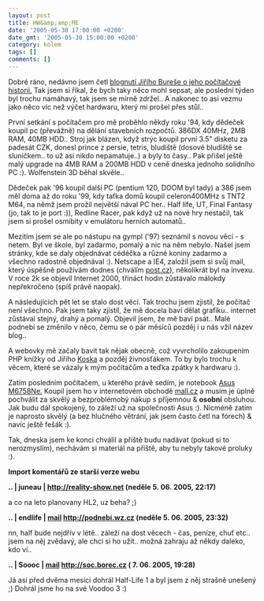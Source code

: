```yaml
---
layout: post
title: HW&amp;amp;ME
date: '2005-05-30 17:00:00 +0200'
date_gmt: '2005-05-30 15:00:00 +0200'
category: kolem
tags: []
comments: []
---
```

<p>Dobré ráno, nedávno jsem četl <a href="http://blog.converter.cz/index.php?m=200505#855">blognutí Jiřího Bureše o jeho počítačové historii.</a>
Tak jsem si říkal, že bych taky něco mohl sepsat, ale poslední týden byl trochu namáhavý, tak jsem se mírně zdržel.. A nakonec to asi
vezmu jako něco víc než výčet hardwaru, který mi prošel přes stůl..</p>
<p>První setkání s počítačem pro mě proběhlo někdy roku '94, kdy dědeček koupil pc (převážně) na dělání stavebních rozpočtů.
386DX 40MHz, 2MB RAM, 40MB HDD.. Stroj jak blázen, když strýc koupil první 3.5" disketu za padesát CZK, donesl prince z persie, tetris,
bludiště (dosové bludiště se sluníčkem.. to už asi nikdo nepamatuje..) a byly to časy.. Pak přišel ještě malý upgrade na 4MB RAM a 200MB HDD
v ceně dneska jednoho solidního PC :). Wolfenstein 3D běhal skvěle..</p>
<p>Dědeček pak '96 koupil další PC (pentium 120, DOOM byl tady) a 386 jsem měl doma až do roku '99, kdy taťka domů koupil celeron400MHz s TNT2 M64,
na němž jsem prožil největší nával PC her.. Half life, UT, Final Fantasy (jo, tak to je port :)), Redline Racer, pak když už na nové
hry nestačil, tak jsem si prošel osmibity v emulátoru herních automatů..</p>
<p>Mezitím jsem se ale po nástupu na gympl ('97) seznámil s novou věcí - s netem. Byl ve škole, byl zadarmo, pomalý a nic na něm nebylo.
Našel jsem stránky, kde se daly objednávat cédéčka a různé koniny zadarmo a všechno radostně objednával :). Netscape a IE4, založil jsem si svůj mail,
který úspěšně používám dodnes (chválím <a href="http://www.post.cz">post.cz</a>), několikrát byl na invexu. V roce 2k se objevil Internet 2000,
třináct hodin zůstávalo málokdy nepřekročeno (spíš právě naopak).</p>
<p>A následujících pět let se stalo dost věcí. Tak trochu jsem zjistil, že počítač není všechno. Pak jsem taky zjistil, že mě docela baví dělat
grafiku.. internet zůstával stejný, drahý a pomalý. Objevil jsem, že mě baví psát.. Malé podnebí se změnilo v něco, čemu se o pár měsíců pozděj
i u nás vžil název blog..</p>
<p>A webovky mě začaly bavit tak nějak obecně, což vyvrcholilo zakoupením PHP knížky od Jiřího <a href="http://www.kosek.cz">Koska</a> a pozděj
živnosťákem. To by bylo trochu k věcem, které se vázaly k mým počítačům a teďka zpátky k hardwaru :).</p>
<p>Zatím posledním počítačem, u kterého právě sedím, je notebook <a href="http://www.pcexpert.cz/dt/?c=43204">Asus M6758Ne.</a>
Koupil jsem ho v internetovém obchodě <a href="http://mall.cz">mall.cz</a> a musím je úplně pochválit za skvělý a bezproblémobý
nákup s příjemnou &amp; <strong>osobní</strong> obsluhou. Jak budu dál spokojený, to záleží už na společnosti Asus :). Nicméně zatím je
naprosto skvělý (a bez hlučného větrání, jak jsem často četl na fórech) &amp; navíc ještě fešák :).</p>
<p>Tak, dneska jsem ke konci chválil a příště budu nadávat (pokud si to nerozmyslím), nechávám si materiál na příště, aby tu nebyly takové proluky :).</p>
<div class="import-komentaru">
<p><strong>Import komentářů ze starší verze webu</strong></p>
<div class="comment">
<p style="font-weight:bold"><span class="compredmet">..</span> | <span class="comname">juneau</span> |  <a href="http://reality-show.net">http://reality-show.net</a> (neděle&nbsp;5.&nbsp;06.&nbsp;2005,&nbsp;22:17)</p>
<p>a co na leto planovany HL2, uz beha? ;) </p>
</div>
<div class="comment">
<p style="font-weight:bold"><span class="compredmet">..</span> | <span class="comname">endlife</span> |  <a href="mailto:jan.martinek@post.cz">mail</a>  <a href="http://jan-martinek.com">http://podnebi.wz.cz</a> (neděle&nbsp;5.&nbsp;06.&nbsp;2005,&nbsp;23:32)</p>
<p>nn, half bude nejdřív v létě.. záleží na dost věcech - čas, peníze, chuť etc.. jsem na něj zvědavý, ale chci si ho užít.. možná zahraju až někdy daleko, kdo ví.. </p>
</div>
<div class="comment">
<p style="font-weight:bold"><span class="compredmet">..</span> | <span class="comname">Soooc</span> |  <a href="mailto:xsoc@post.cz">mail</a>  <a href="http://soc.borec.cz">http://soc.borec.cz</a> (&nbsp;7.&nbsp;06.&nbsp;2005,&nbsp;19:28)</p>
<p>Já asi před dvěma mesíci dohrál Half-Life 1 a byl jsem z něj strašně unešený ;) Dohrál jsme ho na své Voodoo 3 :) </p>
</div>
</div>
